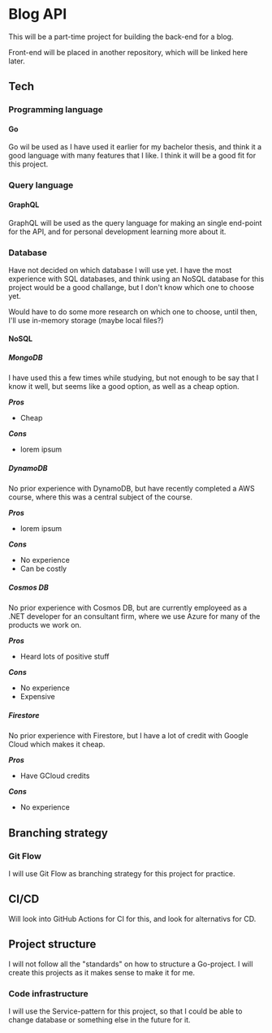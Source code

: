 # Blog API

This will be a part-time project for building the back-end for a blog.

Front-end will be placed in another repository, which will be linked here later.

## Tech

### Programming language

#### Go

Go wil be used as I have used it earlier for my bachelor thesis, and think it a good language with many features that I like. I think it will be a good fit for this project.

### Query language

#### GraphQL

GraphQL will be used as the query language for making an single end-point for the API, and for personal development learning more about it.

### Database

Have not decided on which database I will use yet. I have the most experience with SQL databases, and think using an NoSQL database for this project would be a good challange, but I don't know which one to choose yet.

Would have to do some more research on which one to choose, until then, I'll use in-memory storage (maybe local files?)

#### NoSQL

##### MongoDB

I have used this a few times while studying, but not enough to be say that I know it well, but seems like a good option, as well as a cheap option.

**_Pros_**

-   Cheap

**_Cons_**

-   lorem ipsum

##### DynamoDB

No prior experience with DynamoDB, but have recently completed a AWS course, where this was a central subject of the course.

**_Pros_**

-   lorem ipsum

**_Cons_**

-   No experience
-   Can be costly

##### Cosmos DB

No prior experience with Cosmos DB, but are currently employeed as a .NET developer for an consultant firm, where we use Azure for many of the products we work on.

**_Pros_**

-   Heard lots of positive stuff

**_Cons_**

-   No experience
-   Expensive

##### Firestore

No prior experience with Firestore, but I have a lot of credit with Google Cloud which makes it cheap.

**_Pros_**

-   Have GCloud credits

**_Cons_**

-   No experience

## Branching strategy

### Git Flow

I will use Git Flow as branching strategy for this project for practice.

## CI/CD

Will look into GitHub Actions for CI for this, and look for alternativs for CD.

## Project structure

I will not follow all the "standards" on how to structure a Go-project. I will create this projects as it makes sense to make it for me.

### Code infrastructure

I will use the Service-pattern for this project, so that I could be able to change database or something else in the future for it.
